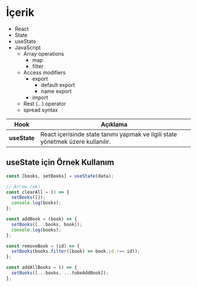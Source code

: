 # İçerik

- React
- State
- useState
- JavaScript
  - Array operations
    - map
    - filter
  - Access modifiers
    - export
      - default export
      - name export
    - import
  - Rest (...) operator 
  - spread syntax


| Hook         | Açıklama                                                                        |
| ------------ | ------------------------------------------------------------------------------- |
| **useState** | React içerisinde state tanımı yapmak ve ilgili state yönetmek üzere kullanılır. |

## useState için Örnek Kullanım

```js
const [books, setBooks] = useState(data);

// Arrow (ok)
const clearAll = () => {
  setBooks([]);
  console.log(books);
};

const addBook = (book) => {
  setBooks([...books, book]);
  console.log(books);
};

const removeBook = (id) => {
  setBooks(books.filter((book) => book.id !== id));
};

const addAllBooks = () => {
  setBooks([...books, ...tobeAddBook]);
};
```
